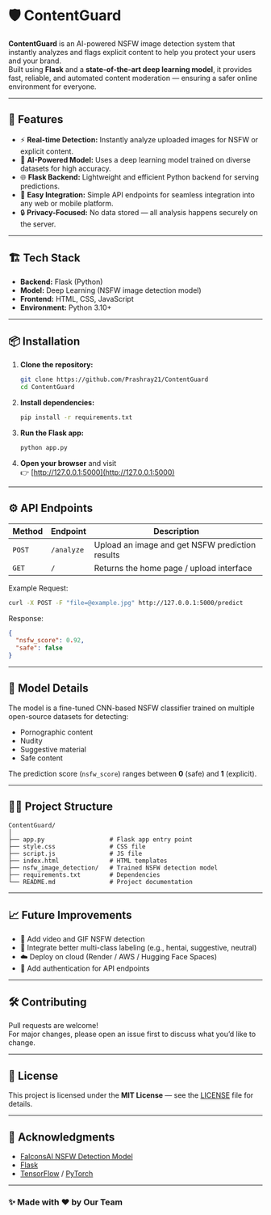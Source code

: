 # 🛡️ ContentGuard

**ContentGuard** is an AI-powered NSFW image detection system that instantly analyzes and flags explicit content to help you protect your users and your brand.  
Built using **Flask** and a **state-of-the-art deep learning model**, it provides fast, reliable, and automated content moderation — ensuring a safer online environment for everyone.

---

## 🚀 Features

- ⚡ **Real-time Detection:** Instantly analyze uploaded images for NSFW or explicit content.  
- 🧠 **AI-Powered Model:** Uses a deep learning model trained on diverse datasets for high accuracy.  
- 🌐 **Flask Backend:** Lightweight and efficient Python backend for serving predictions.  
- 🧩 **Easy Integration:** Simple API endpoints for seamless integration into any web or mobile platform.  
- 🔒 **Privacy-Focused:** No data stored — all analysis happens securely on the server.

---

## 🏗️ Tech Stack

- **Backend:** Flask (Python)  
- **Model:** Deep Learning (NSFW image detection model)  
- **Frontend:** HTML, CSS, JavaScript  
- **Environment:** Python 3.10+  

---

## 📦 Installation

1. **Clone the repository:**
   ```bash
   git clone https://github.com/Prashray21/ContentGuard
   cd ContentGuard
   ```

2. **Install dependencies:**
   ```bash
   pip install -r requirements.txt
   ```

3. **Run the Flask app:**
   ```bash
   python app.py
   ```

4. **Open your browser** and visit  
   👉 [http://127.0.0.1:5000](http://127.0.0.1:5000)

---

## ⚙️ API Endpoints

| Method | Endpoint | Description |
|--------|-----------|-------------|
| `POST` | `/analyze` | Upload an image and get NSFW prediction results |
| `GET`  | `/` | Returns the home page / upload interface |

Example Request:
```bash
curl -X POST -F "file=@example.jpg" http://127.0.0.1:5000/predict
```

Response:
```json
{
  "nsfw_score": 0.92,
  "safe": false
}
```

---

## 🧠 Model Details

The model is a fine-tuned CNN-based NSFW classifier trained on multiple open-source datasets for detecting:
- Pornographic content  
- Nudity  
- Suggestive material  
- Safe content  

The prediction score (`nsfw_score`) ranges between **0** (safe) and **1** (explicit).

---

## 🧑‍💻 Project Structure

```
ContentGuard/
│
├── app.py                  # Flask app entry point
├── style.css               # CSS file
├── script.js               # JS file
├── index.html              # HTML templates
├── nsfw_image_detection/   # Trained NSFW detection model
├── requirements.txt        # Dependencies
└── README.md               # Project documentation
```

---

## 📈 Future Improvements

- 🚀 Add video and GIF NSFW detection  
- 🤖 Integrate better multi-class labeling (e.g., hentai, suggestive, neutral)  
- ☁️ Deploy on cloud (Render / AWS / Hugging Face Spaces)  
- 🧩 Add authentication for API endpoints  

---

## 🛠️ Contributing

Pull requests are welcome!  
For major changes, please open an issue first to discuss what you’d like to change.

---

## 📜 License

This project is licensed under the **MIT License** — see the [LICENSE](LICENSE) file for details.

---

## 💬 Acknowledgments

- [FalconsAI NSFW Detection Model](https://github.com/Falconsai/nsfw_image_detection)  
- [Flask](https://flask.palletsprojects.com/)  
- [TensorFlow](https://www.tensorflow.org/) / [PyTorch](https://pytorch.org/)

---

### ✨ Made with ❤️ by Our Team
